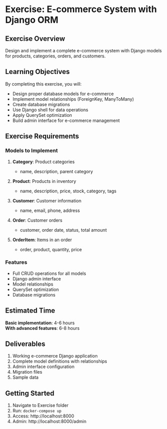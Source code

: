 # Exercise: E-commerce System with Django ORM

## Exercise Overview

Design and implement a complete e-commerce system with Django models for products, categories, orders, and customers.

## Learning Objectives

By completing this exercise, you will:
- Design proper database models for e-commerce
- Implement model relationships (ForeignKey, ManyToMany)
- Create database migrations
- Use Django shell for data operations
- Apply QuerySet optimization
- Build admin interface for e-commerce management

## Exercise Requirements

### Models to Implement

1. **Category**: Product categories
   - name, description, parent category

2. **Product**: Products in inventory
   - name, description, price, stock, category, tags

3. **Customer**: Customer information
   - name, email, phone, address

4. **Order**: Customer orders
   - customer, order date, status, total amount

5. **OrderItem**: Items in an order
   - order, product, quantity, price

### Features

- Full CRUD operations for all models
- Django admin interface
- Model relationships
- QuerySet optimization
- Database migrations

## Estimated Time

**Basic implementation**: 4-6 hours  
**With advanced features**: 6-8 hours

## Deliverables

1. Working e-commerce Django application
2. Complete model definitions with relationships
3. Admin interface configuration
4. Migration files
5. Sample data

## Getting Started

1. Navigate to Exercise folder
2. Run: `docker-compose up`
3. Access: http://localhost:8000
4. Admin: http://localhost:8000/admin


